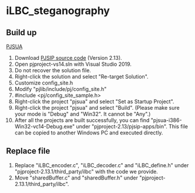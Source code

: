 # iLBC_steganography

## Build up
[PJSUA](https://www.pjsip.org/pjsua.htm)
1. Download [PJSIP source code](https://www.pjsip.org/download.htm) (Version 2.13).
2. Open pjproject-vs14.sln with Visual Studio 2019.
3. Do not recover the solution file.
4. Right-click the solution and select "Re-target Solution".
5. Customize config_site.h
6. Modify "pjlib/include/pj/config_site.h"
7. #include <pj/config_site_sample.h>
8. Right-click the project "pjsua" and select "Set as Startup Project".
9. Right-click the project "pjsua" and select "Build". (Please make sure your mode is "Debug" and "Win32". It cannot be "Any".)
10. After all the projects are built successfully, you can find "pjsua-i386-Win32-vc14-Debug.exe" under "pjproject-2.13/pjsip-apps/bin". This file can be copied to another Windows PC and executed directly.

## Replace file
1. Replace "iLBC_encoder.c", "iLBC_decoder.c" and "iLBC_define.h" under "pjproject-2.13.1/third_party/ilbc" with the code we provide.
2. Move "sharedBuffer.c" and "sharedBuffer.h" under "pjproject-2.13.1/third_party/ilbc".
